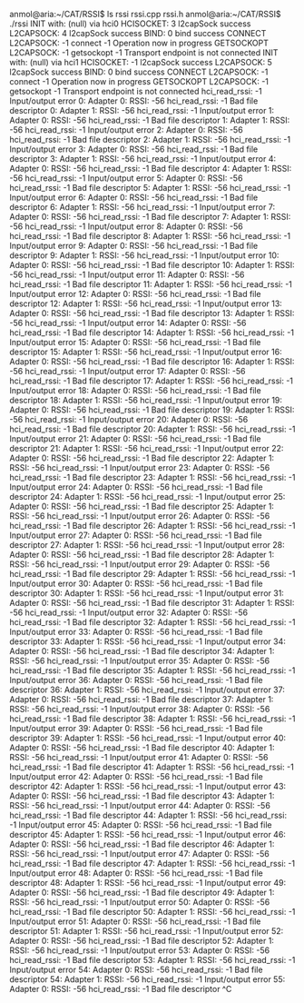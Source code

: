 anmol@aria:~/CAT/RSSI$ ls
rssi  rssi.cpp  rssi.h
anmol@aria:~/CAT/RSSI$ ./rssi
INIT with: (null) via hci0
HCISOCKET: 3
l2capSock success
L2CAPSOCK: 4
l2capSock success
BIND: 0
bind success
CONNECT L2CAPSOCK: -1
connect -1 Operation now in progress
GETSOCKOPT L2CAPSOCK: -1
getsockopt -1 Transport endpoint is not connected
INIT with: (null) via hci1
HCISOCKET: -1
l2capSock success
L2CAPSOCK: 5
l2capSock success
BIND: 0
bind success
CONNECT L2CAPSOCK: -1
connect -1 Operation now in progress
GETSOCKOPT L2CAPSOCK: -1
getsockopt -1 Transport endpoint is not connected
hci_read_rssi: -1 Input/output error
0: Adapter 0: RSSI: -56 hci_read_rssi: -1 Bad file descriptor
0: Adapter 1: RSSI: -56 hci_read_rssi: -1 Input/output error
1: Adapter 0: RSSI: -56 hci_read_rssi: -1 Bad file descriptor
1: Adapter 1: RSSI: -56 hci_read_rssi: -1 Input/output error
2: Adapter 0: RSSI: -56 hci_read_rssi: -1 Bad file descriptor
2: Adapter 1: RSSI: -56 hci_read_rssi: -1 Input/output error
3: Adapter 0: RSSI: -56 hci_read_rssi: -1 Bad file descriptor
3: Adapter 1: RSSI: -56 hci_read_rssi: -1 Input/output error
4: Adapter 0: RSSI: -56 hci_read_rssi: -1 Bad file descriptor
4: Adapter 1: RSSI: -56 hci_read_rssi: -1 Input/output error
5: Adapter 0: RSSI: -56 hci_read_rssi: -1 Bad file descriptor
5: Adapter 1: RSSI: -56 hci_read_rssi: -1 Input/output error
6: Adapter 0: RSSI: -56 hci_read_rssi: -1 Bad file descriptor
6: Adapter 1: RSSI: -56 hci_read_rssi: -1 Input/output error
7: Adapter 0: RSSI: -56 hci_read_rssi: -1 Bad file descriptor
7: Adapter 1: RSSI: -56 hci_read_rssi: -1 Input/output error
8: Adapter 0: RSSI: -56 hci_read_rssi: -1 Bad file descriptor
8: Adapter 1: RSSI: -56 hci_read_rssi: -1 Input/output error
9: Adapter 0: RSSI: -56 hci_read_rssi: -1 Bad file descriptor
9: Adapter 1: RSSI: -56 hci_read_rssi: -1 Input/output error
10: Adapter 0: RSSI: -56 hci_read_rssi: -1 Bad file descriptor
10: Adapter 1: RSSI: -56 hci_read_rssi: -1 Input/output error
11: Adapter 0: RSSI: -56 hci_read_rssi: -1 Bad file descriptor
11: Adapter 1: RSSI: -56 hci_read_rssi: -1 Input/output error
12: Adapter 0: RSSI: -56 hci_read_rssi: -1 Bad file descriptor
12: Adapter 1: RSSI: -56 hci_read_rssi: -1 Input/output error
13: Adapter 0: RSSI: -56 hci_read_rssi: -1 Bad file descriptor
13: Adapter 1: RSSI: -56 hci_read_rssi: -1 Input/output error
14: Adapter 0: RSSI: -56 hci_read_rssi: -1 Bad file descriptor
14: Adapter 1: RSSI: -56 hci_read_rssi: -1 Input/output error
15: Adapter 0: RSSI: -56 hci_read_rssi: -1 Bad file descriptor
15: Adapter 1: RSSI: -56 hci_read_rssi: -1 Input/output error
16: Adapter 0: RSSI: -56 hci_read_rssi: -1 Bad file descriptor
16: Adapter 1: RSSI: -56 hci_read_rssi: -1 Input/output error
17: Adapter 0: RSSI: -56 hci_read_rssi: -1 Bad file descriptor
17: Adapter 1: RSSI: -56 hci_read_rssi: -1 Input/output error
18: Adapter 0: RSSI: -56 hci_read_rssi: -1 Bad file descriptor
18: Adapter 1: RSSI: -56 hci_read_rssi: -1 Input/output error
19: Adapter 0: RSSI: -56 hci_read_rssi: -1 Bad file descriptor
19: Adapter 1: RSSI: -56 hci_read_rssi: -1 Input/output error
20: Adapter 0: RSSI: -56 hci_read_rssi: -1 Bad file descriptor
20: Adapter 1: RSSI: -56 hci_read_rssi: -1 Input/output error
21: Adapter 0: RSSI: -56 hci_read_rssi: -1 Bad file descriptor
21: Adapter 1: RSSI: -56 hci_read_rssi: -1 Input/output error
22: Adapter 0: RSSI: -56 hci_read_rssi: -1 Bad file descriptor
22: Adapter 1: RSSI: -56 hci_read_rssi: -1 Input/output error
23: Adapter 0: RSSI: -56 hci_read_rssi: -1 Bad file descriptor
23: Adapter 1: RSSI: -56 hci_read_rssi: -1 Input/output error
24: Adapter 0: RSSI: -56 hci_read_rssi: -1 Bad file descriptor
24: Adapter 1: RSSI: -56 hci_read_rssi: -1 Input/output error
25: Adapter 0: RSSI: -56 hci_read_rssi: -1 Bad file descriptor
25: Adapter 1: RSSI: -56 hci_read_rssi: -1 Input/output error
26: Adapter 0: RSSI: -56 hci_read_rssi: -1 Bad file descriptor
26: Adapter 1: RSSI: -56 hci_read_rssi: -1 Input/output error
27: Adapter 0: RSSI: -56 hci_read_rssi: -1 Bad file descriptor
27: Adapter 1: RSSI: -56 hci_read_rssi: -1 Input/output error
28: Adapter 0: RSSI: -56 hci_read_rssi: -1 Bad file descriptor
28: Adapter 1: RSSI: -56 hci_read_rssi: -1 Input/output error
29: Adapter 0: RSSI: -56 hci_read_rssi: -1 Bad file descriptor
29: Adapter 1: RSSI: -56 hci_read_rssi: -1 Input/output error
30: Adapter 0: RSSI: -56 hci_read_rssi: -1 Bad file descriptor
30: Adapter 1: RSSI: -56 hci_read_rssi: -1 Input/output error
31: Adapter 0: RSSI: -56 hci_read_rssi: -1 Bad file descriptor
31: Adapter 1: RSSI: -56 hci_read_rssi: -1 Input/output error
32: Adapter 0: RSSI: -56 hci_read_rssi: -1 Bad file descriptor
32: Adapter 1: RSSI: -56 hci_read_rssi: -1 Input/output error
33: Adapter 0: RSSI: -56 hci_read_rssi: -1 Bad file descriptor
33: Adapter 1: RSSI: -56 hci_read_rssi: -1 Input/output error
34: Adapter 0: RSSI: -56 hci_read_rssi: -1 Bad file descriptor
34: Adapter 1: RSSI: -56 hci_read_rssi: -1 Input/output error
35: Adapter 0: RSSI: -56 hci_read_rssi: -1 Bad file descriptor
35: Adapter 1: RSSI: -56 hci_read_rssi: -1 Input/output error
36: Adapter 0: RSSI: -56 hci_read_rssi: -1 Bad file descriptor
36: Adapter 1: RSSI: -56 hci_read_rssi: -1 Input/output error
37: Adapter 0: RSSI: -56 hci_read_rssi: -1 Bad file descriptor
37: Adapter 1: RSSI: -56 hci_read_rssi: -1 Input/output error
38: Adapter 0: RSSI: -56 hci_read_rssi: -1 Bad file descriptor
38: Adapter 1: RSSI: -56 hci_read_rssi: -1 Input/output error
39: Adapter 0: RSSI: -56 hci_read_rssi: -1 Bad file descriptor
39: Adapter 1: RSSI: -56 hci_read_rssi: -1 Input/output error
40: Adapter 0: RSSI: -56 hci_read_rssi: -1 Bad file descriptor
40: Adapter 1: RSSI: -56 hci_read_rssi: -1 Input/output error
41: Adapter 0: RSSI: -56 hci_read_rssi: -1 Bad file descriptor
41: Adapter 1: RSSI: -56 hci_read_rssi: -1 Input/output error
42: Adapter 0: RSSI: -56 hci_read_rssi: -1 Bad file descriptor
42: Adapter 1: RSSI: -56 hci_read_rssi: -1 Input/output error
43: Adapter 0: RSSI: -56 hci_read_rssi: -1 Bad file descriptor
43: Adapter 1: RSSI: -56 hci_read_rssi: -1 Input/output error
44: Adapter 0: RSSI: -56 hci_read_rssi: -1 Bad file descriptor
44: Adapter 1: RSSI: -56 hci_read_rssi: -1 Input/output error
45: Adapter 0: RSSI: -56 hci_read_rssi: -1 Bad file descriptor
45: Adapter 1: RSSI: -56 hci_read_rssi: -1 Input/output error
46: Adapter 0: RSSI: -56 hci_read_rssi: -1 Bad file descriptor
46: Adapter 1: RSSI: -56 hci_read_rssi: -1 Input/output error
47: Adapter 0: RSSI: -56 hci_read_rssi: -1 Bad file descriptor
47: Adapter 1: RSSI: -56 hci_read_rssi: -1 Input/output error
48: Adapter 0: RSSI: -56 hci_read_rssi: -1 Bad file descriptor
48: Adapter 1: RSSI: -56 hci_read_rssi: -1 Input/output error
49: Adapter 0: RSSI: -56 hci_read_rssi: -1 Bad file descriptor
49: Adapter 1: RSSI: -56 hci_read_rssi: -1 Input/output error
50: Adapter 0: RSSI: -56 hci_read_rssi: -1 Bad file descriptor
50: Adapter 1: RSSI: -56 hci_read_rssi: -1 Input/output error
51: Adapter 0: RSSI: -56 hci_read_rssi: -1 Bad file descriptor
51: Adapter 1: RSSI: -56 hci_read_rssi: -1 Input/output error
52: Adapter 0: RSSI: -56 hci_read_rssi: -1 Bad file descriptor
52: Adapter 1: RSSI: -56 hci_read_rssi: -1 Input/output error
53: Adapter 0: RSSI: -56 hci_read_rssi: -1 Bad file descriptor
53: Adapter 1: RSSI: -56 hci_read_rssi: -1 Input/output error
54: Adapter 0: RSSI: -56 hci_read_rssi: -1 Bad file descriptor
54: Adapter 1: RSSI: -56 hci_read_rssi: -1 Input/output error
55: Adapter 0: RSSI: -56 hci_read_rssi: -1 Bad file descriptor
^C

